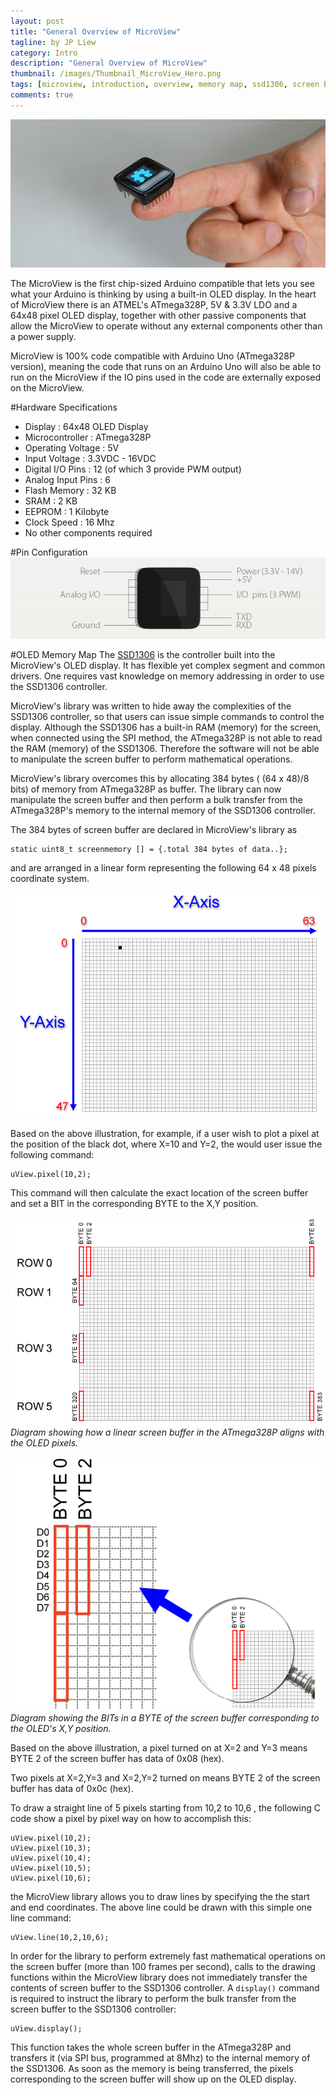 ```yaml
---
layout: post
title: "General Overview of MicroView"
tagline: by JP Liew
category: Intro
description: "General Overview of MicroView"
thumbnail: /images/Thumbnail_MicroView_Hero.png
tags: [microview, introduction, overview, memory map, ssd1306, screen buffer]
comments: true
---
```

![MicroView Image](/images/MicroView_Hero.jpg)

The MicroView is the first chip-sized Arduino compatible that lets you see what your Arduino is thinking by using a built-in OLED display. In the heart of MicroView there is an ATMEL's ATmega328P, 5V & 3.3V LDO and a 64x48 pixel OLED display, together with other passive components that allow the MicroView to operate without any external components other than a power supply.

<p class="info">MicroView is 100% code compatible with Arduino Uno (ATmega328P version), meaning the code that runs on an Arduino Uno will also be able to run on the MicroView if the IO pins used in the code are externally exposed on the MicroView.</p> 

#Hardware Specifications    
* Display : 64x48 OLED Display
* Microcontroller : ATmega328P 
* Operating Voltage : 5V
* Input Voltage : 3.3VDC - 16VDC
* Digital I/O Pins : 12 (of which 3 provide PWM output)
* Analog Input Pins : 6
* Flash Memory : 32 KB
* SRAM : 2 KB
* EEPROM : 1 Kilobyte
* Clock Speed : 16 Mhz
* No other components required

#Pin Configuration
![MicroView pinout](/images/MicroView_pinout.png)

#OLED Memory Map
The [SSD1306](http://www.solomon-systech.com/en/product/display-ic/oled-driver-controller/ssd1306/) is the controller built into the MicroView's OLED display. It has flexible yet complex segment and common drivers. One requires vast knowledge on memory addressing in order to use the SSD1306 controller.

MicroView's library was written to hide away the complexities of the SSD1306 controller, so that users can issue simple commands to control the display. Although the SSD1306 has a built-in RAM (memory) for the screen, when connected using the SPI method, the ATmega328P is not able to read the RAM (memory) of the SSD1306. Therefore the software will not be able to manipulate the screen buffer to perform mathematical operations.

MicroView's library overcomes this by allocating 384 bytes ( (64 x 48)/8 bits) of memory from ATmega328P as buffer. The library can now manipulate the screen buffer and then perform a bulk transfer from the ATmega328P's memory to the internal memory of the SSD1306 controller.

The 384 bytes of screen buffer are declared in MicroView's library as

    static uint8_t screenmemory [] = {.total 384 bytes of data..};

and are arranged in a linear form representing the following 64 x 48 pixels coordinate system.

![MicroView Screen Coordinate System](/images/MicroView_Coordinates.png)

Based on the above illustration, for example, if a user wish to plot a pixel at the position of the black dot, where X=10 and Y=2, the would user issue the following command:

    uView.pixel(10,2);

This command will then calculate the exact location of the screen buffer and set a BIT in the corresponding BYTE to the X,Y position.

![MicroView Screen Memory Map](/images/MicroView_MemoryMap.png)
_Diagram showing how a linear screen buffer in the ATmega328P aligns with the OLED pixels._

![MicroView Screen Data Bits](/images/MicroView_DataBits.png)
_Diagram showing the BITs in a BYTE of the screen buffer corresponding to the OLED's X,Y position._

Based on the above illustration, a pixel turned on at X=2 and Y=3 means BYTE 2 of the screen buffer has data of 0x08 (hex). 

Two pixels at X=2,Y=3 and X=2,Y=2 turned on means BYTE 2 of the screen buffer has data of 0x0c (hex).

To draw a straight line of 5 pixels starting from 10,2 to 10,6 , the following C code show a pixel by pixel way on how to accomplish this:

    uView.pixel(10,2);
    uView.pixel(10,3);
    uView.pixel(10,4);
    uView.pixel(10,5);
    uView.pixel(10,6);

the MicroView library allows you to draw lines by specifying the the start and end coordinates. The above line could be drawn with this simple one line command:

    uView.line(10,2,10,6);

In order for the library to perform extremely fast mathematical operations on the screen buffer (more than 100 frames per second), calls to the drawing functions within the MicroView library does not immediately transfer the contents of screen buffer to the SSD1306 controller. A `display()` command is required to instruct the library to perform the bulk transfer from the screen buffer to the SSD1306 controller:

    uView.display();

This function takes the whole screen buffer in the ATmega328P and transfers it (via SPI bus, programmed at 8Mhz) to the internal memory of the SSD1306. As soon as the memory is being transferred, the pixels corresponding to the screen buffer will show up on the OLED display.
